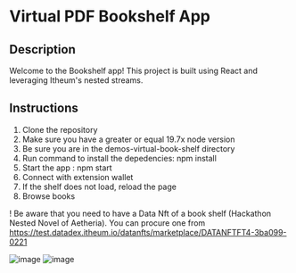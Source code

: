 # Virtual PDF Bookshelf App

## Description
Welcome to the Bookshelf app! This project is built using React and leveraging Itheum's nested streams.

## Instructions
  1. Clone the repository
  2. Make sure you have a greater or equal 19.7x node version
  3. Be sure you are in the demos-virtual-book-shelf directory
  4. Run command to install the depedencies: npm install
  5. Start the app : npm start 
  6. Connect with extension wallet
  7. If the shelf does not load, reload the page
  8. Browse books

! Be aware that you need to have a Data Nft of a book shelf (Hackathon Nested Novel of Aetheria).
 You can procure one from https://test.datadex.itheum.io/datanfts/marketplace/DATANFTFT4-3ba099-0221 

![image](https://github.com/Itheum/demos-virtual-book-shelf/assets/72063093/60dd2cc4-3ff4-4450-931a-c73201599a68)
![image](https://github.com/Itheum/demos-virtual-book-shelf/assets/72063093/47712cab-5c1a-4b27-aa2b-c10f4df2f7ad)
